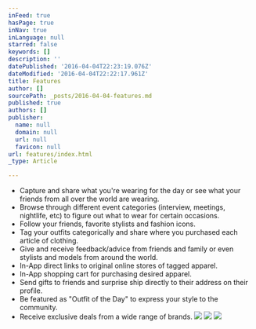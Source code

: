```yaml
---
inFeed: true
hasPage: true
inNav: true
inLanguage: null
starred: false
keywords: []
description: ''
datePublished: '2016-04-04T22:23:19.076Z'
dateModified: '2016-04-04T22:22:17.961Z'
title: Features
author: []
sourcePath: _posts/2016-04-04-features.md
published: true
authors: []
publisher:
  name: null
  domain: null
  url: null
  favicon: null
url: features/index.html
_type: Article

---
```

* Capture and share what you're wearing for the day or see what your friends from all over the world
are wearing.
* Browse through different event categories (interview, meetings, nightlife, etc) to figure out what to wear for certain occasions.
* Follow your friends, favorite stylists and fashion icons.
* Tag your outfits categorically and share where you purchased each article of clothing.
* Give and receive feedback/advice from friends and family or even stylists and models from around the world.
* In-App direct links to original online stores of tagged apparel.
* In-App shopping cart for purchasing desired apparel.
* Send gifts to friends and surprise ship directly to their address on their profile.
* Be featured as "Outfit of the Day" to express your style to the community.
* Receive exclusive deals from a wide range of brands.
![](https://the-grid-user-content.s3-us-west-2.amazonaws.com/e1ecc60c-45b5-4b28-bd75-b826988ce6ce.jpg)
![](https://the-grid-user-content.s3-us-west-2.amazonaws.com/eda004de-b2d1-4964-b70c-c143d1ee21a5.jpg)
![](https://the-grid-user-content.s3-us-west-2.amazonaws.com/3f7a7532-f37d-4929-9466-aad9572a814d.jpg)